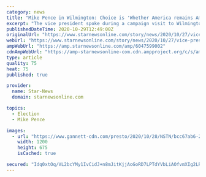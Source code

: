 ```yaml
---
category: news
title: "Mike Pence in Wilmington: Choice is 'Whether America remains America'"
excerpt: "The vice president spoke during a campaign visit to Wilmington where he addressed the current administration's record and urged attendants to vote."
publishedDateTime: 2020-10-29T12:49:00Z
originalUrl: "https://www.starnewsonline.com/story/news/2020/10/27/vice-president-mike-pence-holds-rally-wilmington/6047599002/"
webUrl: "https://www.starnewsonline.com/story/news/2020/10/27/vice-president-mike-pence-holds-rally-wilmington/6047599002/"
ampWebUrl: "https://amp.starnewsonline.com/amp/6047599002"
cdnAmpWebUrl: "https://amp-starnewsonline-com.cdn.ampproject.org/c/s/amp.starnewsonline.com/amp/6047599002"
type: article
quality: 75
heat: 75
published: true

provider:
  name: Star-News
  domain: starnewsonline.com

topics:
  - Election
  - Mike Pence

images:
  - url: "https://www.gannett-cdn.com/presto/2020/10/28/NSTN/bcc67ab6-2a37-4a48-a380-5dbd588ecad8-NCWIL-102720-PG-PENCE32.JPG?auto=webp&crop=1999,1125,x0,y135&format=pjpg&width=1200"
    width: 1200
    height: 675
    isCached: true

secured: "Idq0xtOq/VL2bcYMy1IvCidJ+n8mJitKjjAoGoRD7LPTdYVbLiAOfvmXIg2LRAx7tYkI6CEhlQAmTMDhYa9jAVQWZbjENncDN9gq3lp0IllKaqANEQSJWnOwg9Wvw5gmT4ErLMsLikqh+SH+KueHFhJ0CPWeB2gLqY5YZn4aNTK7n39L9/Ufs5JGMPC/aPAETCx0a/sNeudDbIiQsB+7pEciTg/7JOJBhUdklpKrSNSrGnCQVN1bJcWqOetkPYI0dpEl7E4Ln7XvpSLK9k4p2DDkBRBoY6yxxMkF4SKeODBzlwHCkPhQaxmJ6UmycYBKrjOL9dLKiF6r2jI6Q4LuWA1EINl1M6YOGVmxDWWbRx4=;Apbg3jh7JTqLnN9x+BnJKg=="
---
```


